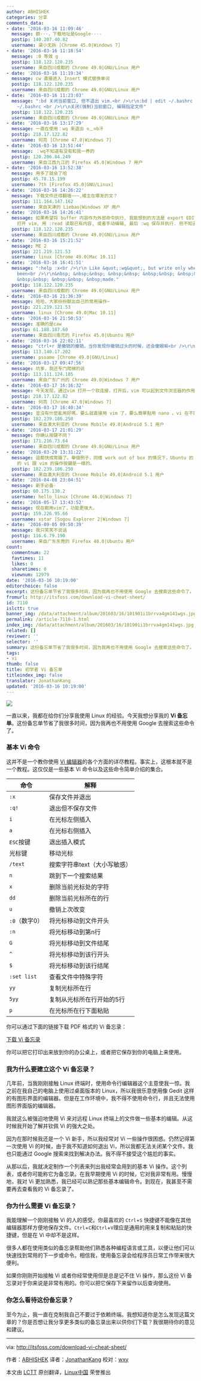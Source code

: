 ```yaml
---
author: ABHISHEK
categories: 分享
comments_data:
- date: '2016-03-16 11:09:46'
  message: 额···，下载地址是Google····
  postip: 140.207.40.82
  username: 粱小无拆 [Chrome 45.0|Windows 7]
- date: '2016-03-16 11:18:54'
  message: :0 等效 g
  postip: 118.122.120.235
  username: 来自四川成都的 Chrome 49.0|GNU/Linux 用户
- date: '2016-03-16 11:19:34'
  message: cw 直接进入 Insert 模式替换单词
  postip: 118.122.120.235
  username: 来自四川成都的 Chrome 49.0|GNU/Linux 用户
- date: '2016-03-16 11:23:03'
  message: ":bd 关闭当前窗口, 但不退出 vim.<br />\r\n:bd | edit ~/.bashrc <br />\r\n:bd! | edit
    ~/.bashrc <br />\r\n关闭(强制)当前窗口, 编辑指定文件"
  postip: 118.122.120.235
  username: 来自四川成都的 Chrome 49.0|GNU/Linux 用户
- date: '2016-03-16 13:17:29'
  message: 一直在使用：wq 来退出 ⊙﹏⊙b汗
  postip: 218.17.122.82
  username: 何亮 [Chrome 47.0|Windows 7]
- date: '2016-03-16 13:51:44'
  message: ：wq不知道有没有和我一养的
  postip: 120.206.84.249
  username: 来自江西九江的 Firefox 45.0|Windows 7 用户
- date: '2016-03-16 13:52:38'
  message: 用多了就会了哈
  postip: 45.78.15.199
  username: 7th [Firefox 45.0|GNU/Linux]
- date: '2016-03-16 14:26:22'
  message: 下载文件还得翻墙~~~,楼主在哪发的文？
  postip: 111.164.147.162
  username: 来自天津的 Liebao|Windows XP 用户
- date: '2016-03-16 14:26:41'
  message: 如果希望将 buffer 内容作为外部命令执行, 我能想到的方法是 export EDITOR=vim, 然后通过按 ctrl+x, ctrl+e,
    打开 vim, 用 :read 读取已有内容, 或者手动编辑, 最后 :wq 保存并执行. 但不知道是否有更好的方法.
  postip: 118.122.120.235
  username: 来自四川成都的 Chrome 49.0|GNU/Linux 用户
- date: '2016-03-16 15:21:52'
  message: ME 2
  postip: 221.219.121.53
  username: linux [Chrome 49.0|Mac 10.11]
- date: '2016-03-16 16:41:51'
  message: ":help :x<br />\r\n Like &quot;:wq&quot;, but write only when changes have
    been<br />\r\n&nbsp; &nbsp;&nbsp; &nbsp;&nbsp; &nbsp;&nbsp; &nbsp;&nbsp; &nbsp;&nbsp;
    &nbsp;&nbsp; &nbsp;&nbsp; &nbsp;made."
  postip: 118.122.120.235
  username: 来自四川成都的 Chrome 49.0|GNU/Linux 用户
- date: '2016-03-16 21:36:39'
  message: 哈哈，大家纷纷献出自己的常用操作~
  postip: 221.219.121.53
  username: linux [Chrome 49.0|Mac 10.11]
- date: '2016-03-16 21:50:53'
  message: 准确的是caw
  postip: 61.188.187.60
  username: 来自四川南充的 Firefox 45.0|Ubuntu 用户
- date: '2016-03-16 22:02:11'
  message: "ctrl+r 是撤销的撤销，当你发现你撤销过头的时候，还会傻眼嘛<br />\r\n莫名其妙卡住了? 或许你在Ctrl+w时不小心Ctrl+s了，你可以试试Ctrl+q,并不是死机：）"
  postip: 113.140.17.202
  username: psoame [Chrome 49.0|GNU/Linux]
- date: '2016-03-17 09:47:56'
  message: 坑爹，我还专门爬梯的说
  postip: 113.111.124.185
  username: 来自广东广州的 Chrome 49.0|Windows 7 用户
- date: '2016-03-17 16:16:32'
  message: 今天发现，通过vim 打开一个软连接，打开后，vim 可以起到文件浏览器的作用。
  postip: 218.17.122.82
  username: 何亮 [Chrome 47.0|Windows 7]
- date: '2016-03-17 16:40:34'
  message: 並沒有什麼亂用好嗎，要么就直接用 vim 了，要么簡單點用 nano 。vi 在不同發行版下按鍵都不同，弄個 vi 的備忘錄不是坑人嗎？
  postip: 182.239.186.250
  username: 来自澳大利亚的 Chrome Mobile 49.0|Android 5.1 用户
- date: '2016-03-17 21:01:29'
  message: 你确认按键不同？
  postip: 171.216.73.64
  username: 来自四川成都的 Chrome 49.0|GNU/Linux 用户
- date: '2016-03-20 13:31:22'
  message: 這都快成常識了。舉個例子，同樣 work out of box 的情況下，Ubuntu 的 vi 跟 Fedora vi 的操作就不一樣。Fedora
    的 vi 跟 vim 的操作按鍵是一樣的。
  postip: 182.239.186.250
  username: 来自澳大利亚的 Chrome Mobile 49.0|Android 5.1 用户
- date: '2016-04-08 23:04:51'
  message: 新手必备·
  postip: 60.175.130.2
  username: hello_linux [Chrome 46.0|Windows 7]
- date: '2016-05-17 13:43:52'
  message: 现在都用vim了，功能更强大。
  postip: 159.226.95.66
  username: xstar [Sogou Explorer 2|Windows 7]
- date: '2016-09-05 09:50:39'
  message: 我只笑笑不说话
  postip: 116.6.79.190
  username: 来自广东东莞的 Firefox 48.0|Ubuntu 用户
count:
  commentnum: 22
  favtimes: 11
  likes: 0
  sharetimes: 0
  viewnum: 12979
date: '2016-03-16 10:19:00'
editorchoice: false
excerpt: 这份备忘单节省了我很多时间，因为我再也不用使用 Google 去搜索这些命令了。
fromurl: http://itsfoss.com/download-vi-cheat-sheet/
id: 7110
islctt: true
banner_img: /data/attachment/album/201603/16/101901i1brrva4gm141wgs.jpg
permalink: /article-7110-1.html
index_img: /data/attachment/album/201603/16/101901i1brrva4gm141wgs.jpg.thumb.jpg
related: []
reviewer: ''
selector: ''
summary: 这份备忘单节省了我很多时间，因为我再也不用使用 Google 去搜索这些命令了。
tags:
- vi
thumb: false
title: 初学者 Vi 备忘单
titleindex_img: false
translator: JonathanKang
updated: '2016-03-16 10:19:00'
---
```


![](/data/attachment/album/201603/16/101901i1brrva4gm141wgs.jpg)


一直以来，我都在给你们分享我使用 Linux 的经验。今天我想分享我的 **Vi 备忘单**。这份备忘单节省了我很多时间，因为我再也不用使用 Google 去搜索这些命令了。


### 基本 Vi 命令


这并不是一个教你使用 [Vi 编辑器](https://en.wikipedia.org/wiki/Vi)的各个方面的详尽教程。事实上，这根本就不是一个教程。这仅仅是一些基本 Vi 命令以及这些命令简单介绍的集合。




| 命令 | 解释 |
| --- | --- |
| `:x` | 保存文件并退出 |
| `:q!` | 退出但不保存文件 |
| `i` | 在光标左侧插入 |
| `a` | 在光标右侧插入 |
| `ESC`按键 | 退出插入模式 |
| 光标键 | 移动光标 |
| `/text` | 搜索字符串text（大小写敏感） |
| `n` | 跳到下一个搜索结果 |
| `x` | 删除当前光标处的字符 |
| `dd` | 删除当前光标所在的行 |
| `u` | 撤销上次改变 |
| `:0`（数字0） | 将光标移动到文件开头 |
| `:n` | 将光标移动到第n行 |
| `G` | 将光标移动到文件结尾 |
| `^` | 将光标移动到该行开头 |
| `$` | 将光标移动到该行结尾 |
| `:set list` | 查看文件中特殊字符 |
| `yy` | 复制光标所在行 |
| `5yy` | 复制从光标所在行开始的5行 |
| `p` | 在光标所在行下面粘贴 |


你可以通过下面的链接下载 PDF 格式的 Vi 备忘录：


[下载 Vi 备忘录](https://drive.google.com/file/d/0By49_3Av9sT1X3dlWkNQa3g2b2c/view?usp=sharing)


你可以把它打印出来放到你的办公桌上，或者把它保存到你的电脑上来使用。


### 我为什么要建立这个 Vi 备忘录？


几年前，当我刚刚接触 Linux 终端时，使用命令行编辑器这个主意使我一惊。我之前在我自己的电脑上使用过桌面版本的 Linux，所以我很乐意使用像 Gedit 这样的有图形界面的编辑器。但是在工作环境中，我不得不使用命令行，并且无法使用图形界面版的编辑器。


我就这么被强迫地使用 Vi 来对远程 Linux 终端上的文件做一些基本的编辑。从这时候我开始了解并钦佩 Vi 的强大之处。


因为在那时候我还是一个 Vi 新手，所以我经常对 Vi 一些操作很困惑。仍然记得第一次使用 Vi 的时候，由于我不知道如何退出 Vi，所以我都无法关闭某个文件。我也只能通过 Google 搜索来找到解决办法。我不得不接受这个尴尬的事实。


从那以后，我就决定制作一个列表来列出我经常会用到的基本 Vi 操作。这个列表，或者你可能称它为备忘录。在我早期使用 Vi 的时候，它对我非常有用。慢慢地，我对 Vi 更加熟悉，我已经可以熟记那些基本编辑命令。到现在，我甚至不需要再去查看我的 Vi 备忘录了。


### 你为什么需要 Vi 备忘录？


我能理解一个刚刚接触 Vi 的人的感受。你最喜欢的 `Ctrl`+`S` 快捷键不能像在其他编辑器那样方便地保存文件。`Ctrl`+`C`和`Ctrl`+`V`理应是通用的用来复制和粘贴的快捷键，但是在 Vi 中却不是这样。


很多人都在使用类似的备忘录帮助他们熟悉各种编程语言或工具，以便让他们可以快速找到常用的下一步或命令。相信我，使用备忘录会给程序员日常工作带来很大便利。


如果你刚刚开始接触 Vi 或者你经常使用但是总是记不住 Vi 操作，那么这份 Vi 备忘录对于你来说是非常有用的。你可以把它保存下来留作以后查询使用。


### 你怎么看待这份备忘录？


至今为止，我一直在克制我自己不要过于依赖终端。我想知道你是怎么发现这篇文章的？你是否想让我分享更多类似的备忘录出来以供你们下载？我很期待你的意见和建议。




---


via: <http://itsfoss.com/download-vi-cheat-sheet/>


作者：[ABHISHEK](http://itsfoss.com/author/abhishek/) 译者：[JonathanKang](https://github.com/JonathanKang) 校对：[wxy](https://github.com/wxy)


本文由 [LCTT](https://github.com/LCTT/TranslateProject) 原创翻译，[Linux中国](https://linux.cn/) 荣誉推出